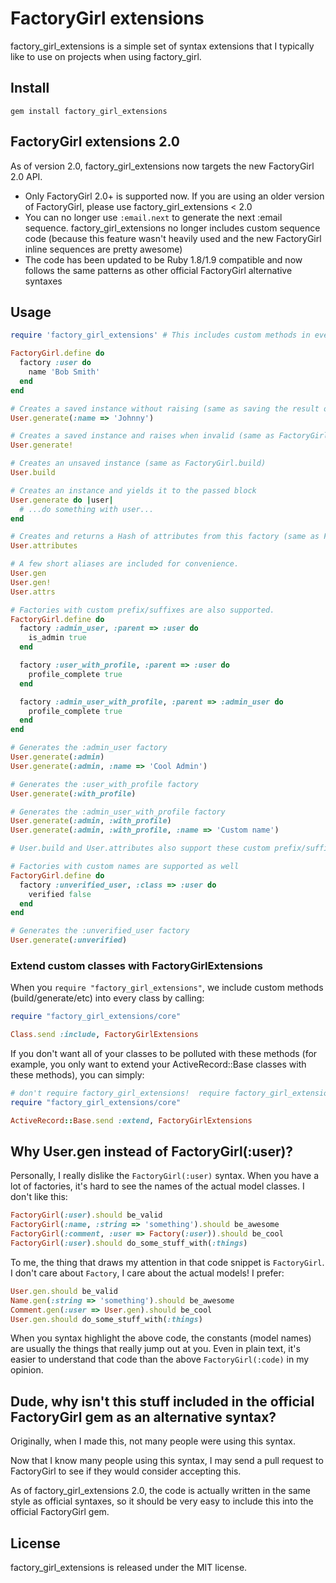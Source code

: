 # FactoryGirl extensions

factory_girl_extensions is a simple set of syntax extensions that I typically like to use on projects when using factory_girl.

## Install

    gem install factory_girl_extensions

## FactoryGirl extensions 2.0

As of version 2.0, factory_girl_extensions now targets the new FactoryGirl 2.0 API.

 - Only FactoryGirl 2.0+ is supported now.  If you are using an older version of FactoryGirl, please use factory_girl_extensions < 2.0
 - You can no longer use `:email.next` to generate the next :email sequence.  factory_girl_extensions no longer includes custom sequence code (because this feature wasn't heavily used and the new FactoryGirl inline sequences are pretty awesome)
 - The code has been updated to be Ruby 1.8/1.9 compatible and now follows the same patterns as other official FactoryGirl alternative syntaxes

## Usage

```ruby
require 'factory_girl_extensions' # This includes custom methods in every Class.  See below to customize this.

FactoryGirl.define do
  factory :user do
    name 'Bob Smith'
  end
end

# Creates a saved instance without raising (same as saving the result of FactoryGirl.build)
User.generate(:name => 'Johnny')

# Creates a saved instance and raises when invalid (same as FactoryGirl.create)
User.generate!

# Creates an unsaved instance (same as FactoryGirl.build)
User.build

# Creates an instance and yields it to the passed block
User.generate do |user|
  # ...do something with user...
end

# Creates and returns a Hash of attributes from this factory (same as FactoryGirl.attributes_for).
User.attributes

# A few short aliases are included for convenience.
User.gen
User.gen!
User.attrs

# Factories with custom prefix/suffixes are also supported.
FactoryGirl.define do
  factory :admin_user, :parent => :user do
    is_admin true
  end

  factory :user_with_profile, :parent => :user do
    profile_complete true
  end

  factory :admin_user_with_profile, :parent => :admin_user do
    profile_complete true
  end
end

# Generates the :admin_user factory
User.generate(:admin)
User.generate(:admin, :name => 'Cool Admin')

# Generates the :user_with_profile factory
User.generate(:with_profile)

# Generates the :admin_user_with_profile factory
User.generate(:admin, :with_profile)
User.generate(:admin, :with_profile, :name => 'Custom name')

# User.build and User.attributes also support these custom prefix/suffixes.

# Factories with custom names are supported as well
FactoryGirl.define do
  factory :unverified_user, :class => :user do
    verified false
  end
end

# Generates the :unverified_user factory
User.generate(:unverified)
```

### Extend custom classes with FactoryGirlExtensions

When you `require "factory_girl_extensions"`, we include custom methods (build/generate/etc) into 
every class by calling:

```ruby
require "factory_girl_extensions/core"

Class.send :include, FactoryGirlExtensions
```

If you don't want all of your classes to be polluted with these methods (for example, you only want 
to extend your ActiveRecord::Base classes with these methods), you can simply:

```ruby
# don't require factory_girl_extensions!  require factory_girl_extensions/core instead.
require "factory_girl_extensions/core"

ActiveRecord::Base.send :extend, FactoryGirlExtensions
```

## Why User.gen instead of FactoryGirl(:user)?

Personally, I really dislike the `FactoryGirl(:user)` syntax.  When you have a lot of 
factories, it's hard to see the names of the actual model classes.  I don't like this:

```ruby
FactoryGirl(:user).should be_valid
FactoryGirl(:name, :string => 'something').should be_awesome
FactoryGirl(:comment, :user => Factory(:user)).should be_cool
FactoryGirl(:user).should do_some_stuff_with(:things)
```

To me, the thing that draws my attention in that code snippet is `FactoryGirl`. 
I don't care about `Factory`, I care about the actual models!  I prefer:

```ruby
User.gen.should be_valid
Name.gen(:string => 'something').should be_awesome
Comment.gen(:user => User.gen).should be_cool
User.gen.should do_some_stuff_with(:things)
```

When you syntax highlight the above code, the constants (model names) are usually 
the things that really jump out at you.  Even in plain text, it's easier to 
understand that code than the above `FactoryGirl(:code)` in my opinion.

## Dude, why isn't this stuff included in the official FactoryGirl gem as an alternative syntax?

Originally, when I made this, not many people were using this syntax.

Now that I know many people using this syntax, I may send a pull request to FactoryGirl to see if they would consider accepting this.

As of factory_girl_extensions 2.0, the code is actually written in the same style as official syntaxes, so it should be very easy to include this into the official FactoryGirl gem.

## License

factory_girl_extensions is released under the MIT license.
